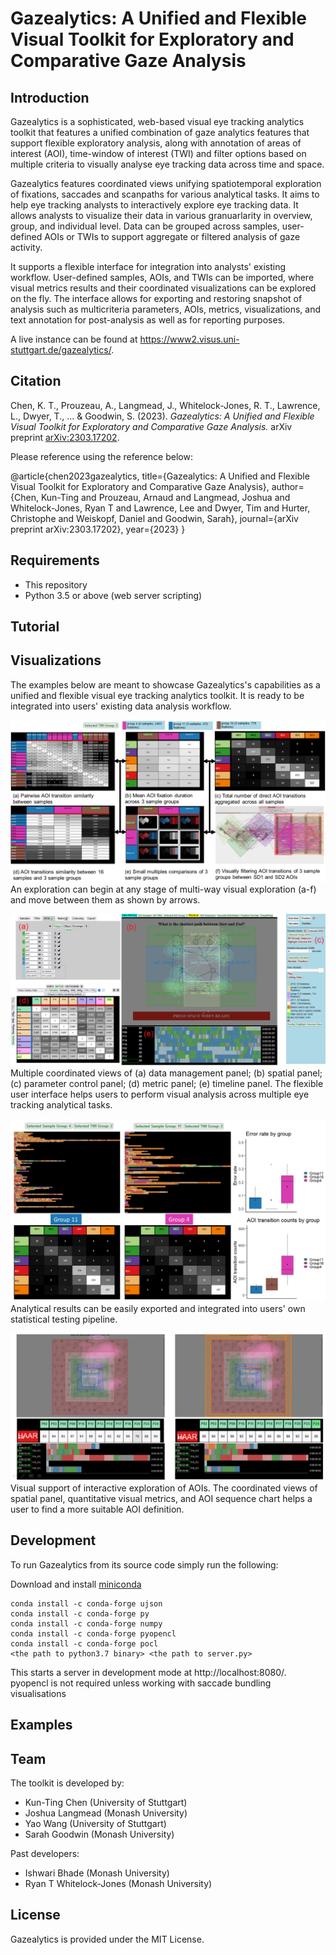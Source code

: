 # Gazealytics: A Unified and Flexible Visual Toolkit for Exploratory and Comparative Gaze Analysis

## Introduction

Gazealytics is a sophisticated, web-based visual eye tracking analytics toolkit that features a unified combination of gaze analytics features that support flexible exploratory analysis, along with annotation of areas of interest (AOI), time-window of interest (TWI) and filter options based on multiple criteria to visually analyse eye tracking data across time and space. 

Gazealytics features coordinated views unifying spatiotemporal exploration of fixations, saccades and scanpaths for various analytical tasks. It aims to help eye tracking analysts to interactively explore eye tracking data. It allows analysts to visualize their data in various granuarlarity in overview, group, and individual level. Data can be grouped across samples, user-defined AOIs or TWIs to support aggregate or filtered analysis of gaze activity.

It supports a flexible interface for integration into analysts' existing workflow. User-defined samples, AOIs, and TWIs can be imported, where visual metrics results and their coordinated visualizations can be explored on the fly. The interface allows for exporting and restoring snapshot of analysis such as multicriteria parameters, AOIs, metrics, visualizations, and text annotation for post-analysis as well as for reporting purposes.

A live instance can be found at https://www2.visus.uni-stuttgart.de/gazealytics/.

## Citation
Chen, K. T., Prouzeau, A., Langmead, J., Whitelock-Jones, R. T., Lawrence, L., Dwyer, T., ... & Goodwin, S. (2023). *Gazealytics: A Unified and Flexible Visual Toolkit for Exploratory and Comparative Gaze Analysis.* arXiv preprint [arXiv:2303.17202](https://arxiv.org/pdf/2303.17202.pdf).

Please reference using the reference below:

@article{chen2023gazealytics,
  title={Gazealytics: A Unified and Flexible Visual Toolkit for Exploratory and Comparative Gaze Analysis},
  author={Chen, Kun-Ting and Prouzeau, Arnaud and Langmead, Joshua and Whitelock-Jones, Ryan T and Lawrence, Lee and Dwyer, Tim and Hurter, Christophe and Weiskopf, Daniel and Goodwin, Sarah},
  journal={arXiv preprint arXiv:2303.17202},
  year={2023}
}

## Requirements
  * This repository
  * Python 3.5 or above (web server scripting)

## Tutorial

## Visualizations
The examples below are meant to showcase Gazealytics's capabilities as a unified and flexible visual eye tracking analytics toolkit. It is ready to be integrated into users' existing data analysis workflow.

![IMAGE ALT TEXT](/images/multiway_exploration.PNG)
An exploration can begin at any stage of multi-way visual exploration (a-f) and move between them as shown by arrows. 
    
![IMAGE ALT TEXT](/images/webveta.png)
Multiple coordinated views of (a) data management panel; (b) spatial panel; (c) parameter control panel; (d) metric panel; (e) timeline panel.
The flexible user interface helps users to perform visual analysis across multiple eye tracking analytical tasks. 

![IMAGE ALT TEXT](/images/stat_integration.PNG)
Analytical results can be easily exported and integrated into users' own statistical testing pipeline.

![IMAGE ALT TEXT](/images/realtime_visual_metrics.PNG)
Visual support of interactive exploration of AOIs. The coordinated views of spatial panel, quantitative visual metrics, and AOI sequence chart helps a user to find a more suitable AOI definition. 

## Development
To run Gazealytics from its source code simply run the following:

Download and install [miniconda](https://docs.conda.io/en/latest/miniconda.html)
```
conda install -c conda-forge ujson 
conda install -c conda-forge py 
conda install -c conda-forge numpy
conda install -c conda-forge pyopencl 
conda install -c conda-forge pocl
<the path to python3.7 binary> <the path to server.py>
```

This starts a server in development mode at http://localhost:8080/.
pyopencl is not required unless working with saccade bundling visualisations

## Examples

## Team 
The toolkit is developed by:
  * Kun-Ting Chen (University of Stuttgart)
  * Joshua Langmead (Monash University)
  * Yao Wang (University of Stuttgart)
  * Sarah Goodwin (Monash University)

Past developers:
  * Ishwari Bhade (Monash University)
  * Ryan T Whitelock-Jones (Monash University)

## License
Gazealytics is provided under the MIT License.
